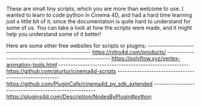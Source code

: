These are small tiny scripts, which you are more than welcome to use.
I wanted to learn to code python in Cinema 4D, and had a hard time learning just a little bit of it, since the documentation is quite hard to understand for some of us.
You can take a look at how the scripts were made, and it might help you understand some of it better!



Here are some other free websites for scripts or plugins:
      ------------------------------------------------------
      https://nitro4d.com/products/ 
      ------------------------------------------------------
      https://polyflow.xyz/vertex-animation-tools.html
      ------------------------------------------------------
      https://github.com/aturtur/cinema4d-scripts
      ------------------------------------------------------
      https://github.com/PluginCafe/cinema4d_py_sdk_extended
      ------------------------------------------------------
      https://plugins4d.com/Description/NodesByPlugin#python

